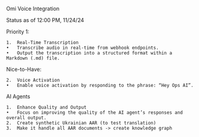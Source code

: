 Omi Voice Integration

Status as of 12:00 PM, 11/24/24

Priority 1:

	1.	Real-Time Transcription
	•	Transcribe audio in real-time from webhook endpoints.
	•	Output the transcription into a structured format within a Markdown (.md) file.

Nice-to-Have:

	2.	Voice Activation
	•	Enable voice activation by responding to the phrase: “Hey Ops AI”.

AI Agents

	1.	Enhance Quality and Output
	•	Focus on improving the quality of the AI agent’s responses and overall output.
    2.  Create synthetic Ukrainian AAR (to test translation)
    3.  Make it handle all AAR documents -> create knowledge graph